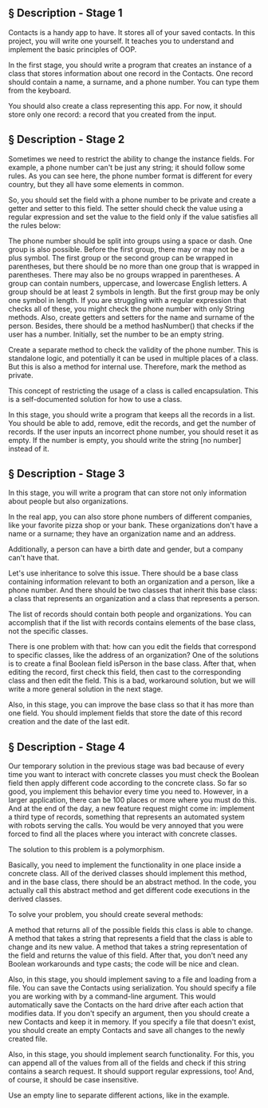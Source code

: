 <h2> § Description - Stage 1 </h2>
<p>
Contacts is a handy app to have. It stores all of your saved contacts. In this project, you will write one yourself. It teaches you to understand and implement the basic principles of OOP.

In the first stage, you should write a program that creates an instance of a class that stores information about one record in the Contacts. One record should contain a name, a surname, and a phone number. You can type them from the keyboard.

You should also create a class representing this app. For now, it should store only one record: a record that you created from the input. 
</p>

<h2> § Description - Stage 2 </h2>
<p>
Sometimes we need to restrict the ability to change the instance fields. For example, a phone number can't be just any string; it should follow some rules. As you can see here, the phone number format is different for every country, but they all have some elements in common.

So, you should set the field with a phone number to be private and create a getter and setter to this field. The setter should check the value using a regular expression and set the value to the field only if the value satisfies all the rules below:

The phone number should be split into groups using a space or dash. One group is also possible.
Before the first group, there may or may not be a plus symbol.
The first group or the second group can be wrapped in parentheses, but there should be no more than one group that is wrapped in parentheses. There may also be no groups wrapped in parentheses.
A group can contain numbers, uppercase, and lowercase English letters. A group should be at least 2 symbols in length. But the first group may be only one symbol in length.
If you are struggling with a regular expression that checks all of these, you might check the phone number with only String methods.
Also, create getters and setters for the name and surname of the person. Besides, there should be a method hasNumber() that checks if the user has a number. Initially, set the number to be an empty string.

Create a separate method to check the validity of the phone number. This is standalone logic, and potentially it can be used in multiple places of a class. But this is also a method for internal use. Therefore, mark the method as private.

This concept of restricting the usage of a class is called encapsulation. This is a self-documented solution for how to use a class.

In this stage, you should write a program that keeps all the records in a list. You should be able to add, remove, edit the records, and get the number of records. If the user inputs an incorrect phone number, you should reset it as empty. If the number is empty, you should write the string [no number] instead of it.
</p>
<h2> § Description - Stage 3 </h2>
<p>
In this stage, you will write a program that can store not only information about people but also organizations.

In the real app, you can also store phone numbers of different companies, like your favorite pizza shop or your bank. These organizations don't have a name or a surname; they have an organization name and an address.

Additionally, a person can have a birth date and gender, but a company can't have that.

Let's use inheritance to solve this issue. There should be a base class containing information relevant to both an organization and a person, like a phone number. And there should be two classes that inherit this base class: a class that represents an organization and a class that represents a person.

The list of records should contain both people and organizations. You can accomplish that if the list with records contains elements of the base class, not the specific classes.

There is one problem with that: how can you edit the fields that correspond to specific classes, like the address of an organization? One of the solutions is to create a final Boolean field isPerson in the base class. After that, when editing the record, first check this field, then cast to the corresponding class and then edit the field. This is a bad, workaround solution, but we will write a more general solution in the next stage.

Also, in this stage, you can improve the base class so that it has more than one field. You should implement fields that store the date of this record creation and the date of the last edit.
</p>
<h2> § Description - Stage 4 </h2>
<p>
Our temporary solution in the previous stage was bad because of every time you want to interact with concrete classes you must check the Boolean field then apply different code according to the concrete class. So far so good, you implement this behavior every time you need to. However, in a larger application, there can be 100 places or more where you must do this. And at the end of the day, a new feature request might come in: implement a third type of records, something that represents an automated system with robots serving the calls. You would be very annoyed that you were forced to find all the places where you interact with concrete classes.

The solution to this problem is a polymorphism.

Basically, you need to implement the functionality in one place inside a concrete class. All of the derived classes should implement this method, and in the base class, there should be an abstract method. In the code, you actually call this abstract method and get different code executions in the derived classes.

To solve your problem, you should create several methods:

A method that returns all of the possible fields this class is able to change.
A method that takes a string that represents a field that the class is able to change and its new value.
A method that takes a string representation of the field and returns the value of this field.
After that, you don't need any Boolean workarounds and type casts; the code will be nice and clean.

Also, in this stage, you should implement saving to a file and loading from a file. You can save the Contacts using serialization. You should specify a file you are working with by a command-line argument. This would automatically save the Contacts on the hard drive after each action that modifies data. If you don't specify an argument, then you should create a new Contacts and keep it in memory. If you specify a file that doesn't exist, you should create an empty Contacts and save all changes to the newly created file.

Also, in this stage, you should implement search functionality. For this, you can append all of the values from all of the fields and check if this string contains a search request. It should support regular expressions, too! And, of course, it should be case insensitive.

Use an empty line to separate different actions, like in the example.


</p>

